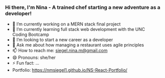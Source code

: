 ### Hi there, I'm Nina - A trained chef starting a new adventure as a developer! 


- 🔭 I’m currently working on a MERN stack final project
- 🌱 I’m currently learning full stack web development with the UNC Coding Bootcamp
- 🤔 I’m looking to start a new career as a developer
- 💬 Ask me about how managing a restaurant uses agile principles 
- 📫 How to reach me: siegel.nina.m@gmail.com
- 😄 Pronouns: she/her
- ⚡ Fun fact: ...
- Portfolio: https://nmsiegel1.github.io/NS-React-Portfolio/

